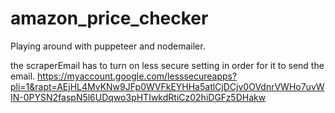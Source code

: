 # amazon_price_checker

Playing around with puppeteer and nodemailer.

the scraperEmail has to turn on less secure setting in order for it to send the email.
https://myaccount.google.com/lesssecureapps?pli=1&rapt=AEjHL4MvKNw9JFp0WVFkEYHHa5atlCjDCjv0OVdnrVWHo7uvWIN-0PYSN2faspN5l6UDqwo3pHTIwkdRtiCz02hiDGFz5DHakw
